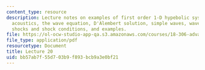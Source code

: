 ```yaml
---
content_type: resource
description: Lecture notes on examples of first order 1-D hypebolic systems, linear
  acoustics, the wave equation, D'Alembert solution, simple waves, wave breaking,
  shocks and shock conditions, and examples.
file: https://ol-ocw-studio-app-qa.s3.amazonaws.com/courses/18-306-advanced-partial-differential-equations-with-applications-fall-2009/bb57ab7f55d703b9f893bcb9a3e0bf21_MIT18_306f09_lec20.pdf
file_type: application/pdf
resourcetype: Document
title: Lecture 20
uid: bb57ab7f-55d7-03b9-f893-bcb9a3e0bf21
---
```

